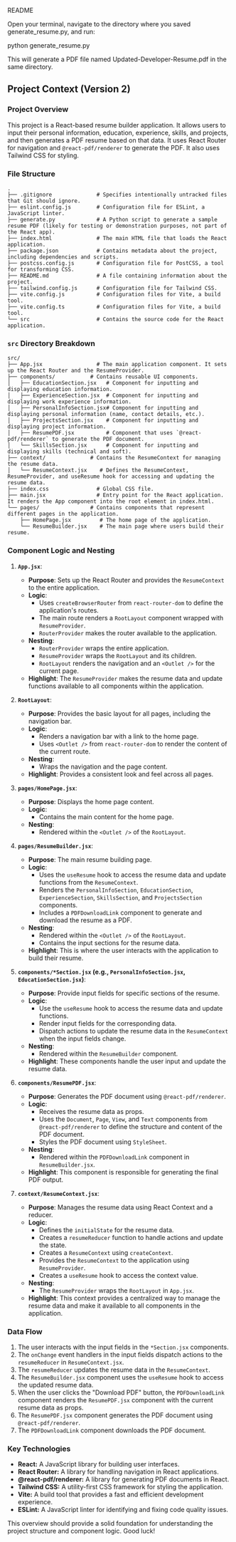 README


Open your terminal, navigate to the directory where you saved generate_resume.py, and run:

python generate_resume.py

This will generate a PDF file named Updated-Developer-Resume.pdf in the same directory.


## Project Context (Version 2)

### Project Overview

This project is a React-based resume builder application. It allows users to input their personal information, education, experience, skills, and projects, and then generates a PDF resume based on that data. It uses React Router for navigation and `@react-pdf/renderer` to generate the PDF. It also uses Tailwind CSS for styling.

### File Structure

```
.
├── .gitignore              # Specifies intentionally untracked files that Git should ignore.
├── eslint.config.js        # Configuration file for ESLint, a JavaScript linter.
├── generate.py             # A Python script to generate a sample resume PDF (likely for testing or demonstration purposes, not part of the React app).
├── index.html              # The main HTML file that loads the React application.
├── package.json            # Contains metadata about the project, including dependencies and scripts.
├── postcss.config.js       # Configuration file for PostCSS, a tool for transforming CSS.
├── README.md               # A file containing information about the project.
├── tailwind.config.js      # Configuration file for Tailwind CSS.
├── vite.config.js          # Configuration files for Vite, a build tool.
├── vite.config.ts          # Configuration files for Vite, a build tool.
└── src                     # Contains the source code for the React application.
```

### `src` Directory Breakdown

```
src/
├── App.jsx                 # The main application component. It sets up the React Router and the ResumeProvider.
├── components/           # Contains reusable UI components.
│   ├── EducationSection.jsx   # Component for inputting and displaying education information.
│   ├── ExperienceSection.jsx  # Component for inputting and displaying work experience information.
│   ├── PersonalInfoSection.jsx# Component for inputting and displaying personal information (name, contact details, etc.).
│   ├── ProjectsSection.jsx    # Component for inputting and displaying project information.
│   ├── ResumePDF.jsx          # Component that uses `@react-pdf/renderer` to generate the PDF document.
│   └── SkillsSection.jsx      # Component for inputting and displaying skills (technical and soft).
├── context/              # Contains the ResumeContext for managing the resume data.
│   └── ResumeContext.jsx    # Defines the ResumeContext, ResumeProvider, and useResume hook for accessing and updating the resume data.
├── index.css               # Global CSS file.
├── main.jsx                # Entry point for the React application. It renders the App component into the root element in index.html.
└── pages/                # Contains components that represent different pages in the application.
	├── HomePage.jsx         # The home page of the application.
	└── ResumeBuilder.jsx    # The main page where users build their resume.
```

### Component Logic and Nesting

1.  **`App.jsx`**:
	*   **Purpose**: Sets up the React Router and provides the `ResumeContext` to the entire application.
	*   **Logic**:
		*   Uses `createBrowserRouter` from `react-router-dom` to define the application's routes.
		*   The main route renders a `RootLayout` component wrapped with `ResumeProvider`.
		*   `RouterProvider` makes the router available to the application.
	*   **Nesting**:
		*   `RouterProvider` wraps the entire application.
		*   `ResumeProvider` wraps the `RootLayout` and its children.
		*   `RootLayout` renders the navigation and an `<Outlet />` for the current page.
	*   **Highlight**: The `ResumeProvider` makes the resume data and update functions available to all components within the application.

2.  **`RootLayout`**:
	*   **Purpose**: Provides the basic layout for all pages, including the navigation bar.
	*   **Logic**:
		*   Renders a navigation bar with a link to the home page.
		*   Uses `<Outlet />` from `react-router-dom` to render the content of the current route.
	*   **Nesting**:
		*   Wraps the navigation and the page content.
	*   **Highlight**: Provides a consistent look and feel across all pages.

3.  **`pages/HomePage.jsx`**:
	*   **Purpose**: Displays the home page content.
	*   **Logic**:
		*   Contains the main content for the home page.
	*   **Nesting**:
		*   Rendered within the `<Outlet />` of the `RootLayout`.

4.  **`pages/ResumeBuilder.jsx`**:
	*   **Purpose**: The main resume building page.
	*   **Logic**:
		*   Uses the `useResume` hook to access the resume data and update functions from the `ResumeContext`.
		*   Renders the `PersonalInfoSection`, `EducationSection`, `ExperienceSection`, `SkillsSection`, and `ProjectsSection` components.
		*   Includes a `PDFDownloadLink` component to generate and download the resume as a PDF.
	*   **Nesting**:
		*   Rendered within the `<Outlet />` of the `RootLayout`.
		*   Contains the input sections for the resume data.
	*   **Highlight**: This is where the user interacts with the application to build their resume.

5.  **`components/*Section.jsx` (e.g., `PersonalInfoSection.jsx`, `EducationSection.jsx`)**:
	*   **Purpose**: Provide input fields for specific sections of the resume.
	*   **Logic**:
		*   Use the `useResume` hook to access the resume data and update functions.
		*   Render input fields for the corresponding data.
		*   Dispatch actions to update the resume data in the `ResumeContext` when the input fields change.
	*   **Nesting**:
		*   Rendered within the `ResumeBuilder` component.
	*   **Highlight**: These components handle the user input and update the resume data.

6.  **`components/ResumePDF.jsx`**:
	*   **Purpose**: Generates the PDF document using `@react-pdf/renderer`.
	*   **Logic**:
		*   Receives the resume data as props.
		*   Uses the `Document`, `Page`, `View`, and `Text` components from `@react-pdf/renderer` to define the structure and content of the PDF document.
		*   Styles the PDF document using `StyleSheet`.
	*   **Nesting**:
		*   Rendered within the `PDFDownloadLink` component in `ResumeBuilder.jsx`.
	*   **Highlight**: This component is responsible for generating the final PDF output.

7.  **`context/ResumeContext.jsx`**:
	*   **Purpose**: Manages the resume data using React Context and a reducer.
	*   **Logic**:
		*   Defines the `initialState` for the resume data.
		*   Creates a `resumeReducer` function to handle actions and update the state.
		*   Creates a `ResumeContext` using `createContext`.
		*   Provides the `ResumeContext` to the application using `ResumeProvider`.
		*   Creates a `useResume` hook to access the context value.
	*   **Nesting**:
		*   The `ResumeProvider` wraps the `RootLayout` in `App.jsx`.
	*   **Highlight**: This context provides a centralized way to manage the resume data and make it available to all components in the application.

### Data Flow

1.  The user interacts with the input fields in the `*Section.jsx` components.
2.  The `onChange` event handlers in the input fields dispatch actions to the `resumeReducer` in `ResumeContext.jsx`.
3.  The `resumeReducer` updates the resume data in the `ResumeContext`.
4.  The `ResumeBuilder.jsx` component uses the `useResume` hook to access the updated resume data.
5.  When the user clicks the "Download PDF" button, the `PDFDownloadLink` component renders the `ResumePDF.jsx` component with the current resume data as props.
6.  The `ResumePDF.jsx` component generates the PDF document using `@react-pdf/renderer`.
7.  The `PDFDownloadLink` component downloads the PDF document.

### Key Technologies

*   **React:** A JavaScript library for building user interfaces.
*   **React Router:** A library for handling navigation in React applications.
*   **@react-pdf/renderer:** A library for generating PDF documents in React.
*   **Tailwind CSS:** A utility-first CSS framework for styling the application.
*   **Vite:** A build tool that provides a fast and efficient development experience.
*   **ESLint:** A JavaScript linter for identifying and fixing code quality issues.

This overview should provide a solid foundation for understanding the project structure and component logic. Good luck!

